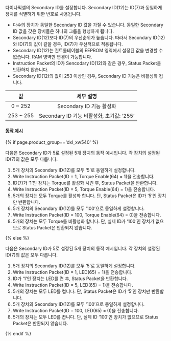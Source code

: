 
다이나믹셀의 Secondary ID를 설정합니다. Secondary ID(12)는 ID(7)과 동일하게 장치를 식별하기 위한 번호로 사용됩니다.  

- 다수의 장치가 동일한 Secondary ID 값을 가질 수 있습니다. 동일한 Secondary ID 값을 갖은 장치들은 하나의 그룹을 형성하게 됩니다.
- Secondary ID(12)보다 ID(7)의 우선순위가 높습니다. 따라서 Secondary ID(12)와 ID(7)의 값이 같을 경우, ID(7)가 우선적으로 적용됩니다.
- Secondary ID(12)는 컨트롤테이블의 EEPROM 영역에서 설정된 값을 변경할 수 없습니다. RAM 영역만 변경이 가능합니다.
- Instruction Packet의 ID가 Sencodary ID(12)와 같은 경우, Status Packet을 반환하지 않습니다.
- Secondary ID(12)의 값이 253 이상인 경우, Secondary ID 기능은 비활성화 됩니다.

|    값     |                 세부 설명                 |
|:---------:|:-----------------------------------------:|
|  0 ~ 252  |         Secondary ID 기능 활성화          |
| 253 ~ 255 | Secondary ID 기능 비활성화, 초기값: ‘255’ |

#### [동작 예시](#동작-예시)

{% if page.product_group=='dxl_xw540' %}

다음은 Secondary ID가 5로 설정된 5개 장치의 동작 예시입니다. 각 장치의 설정된 ID(7)의 값은 모두 다릅니다.

1. 5개 장치의 Secondary ID(12)를 모두 ‘5’로 동일하게 설정합니다.
2. Write Instruction Packet(ID = 1, Torque Enable(64) = 1)을 전송합니다.
3. ID(7)가 ‘1’인 장치는 Torque를 활성화 시킨 후, Status Packet을 반환합니다.
4. Write Instruction Packet(ID = 5, Torque Enable(64) = 1)을 전송합니다.
5. 5개의 장치는 모두 Torque를 활성화 합니다. 단, Status Packet은 ID가 ‘5’인 장치만 반환합니다.
6. 5개 장치의 Secondary ID(12)를 모두 ‘100’으로 동일하게 설정합니다.
7. Write Instruction Packet(ID = 100, Torque Enable(64) = 0)을 전송합니다.
8. 5개의 장치는 모두 Torque를 비활성화 합니다. 단, 실제 ID가 ‘100’인 장치가 없으므로 Status Packet은 반환되지 않습니다.

{% else %}

다음은 Secondary ID가 5로 설정된 5개 장치의 동작 예시입니다. 각 장치의 설정된 ID(7)의 값은 모두 다릅니다.

1. 5개 장치의 Secondary ID(12)를 모두 ‘5’로 동일하게 설정합니다.
2. Write Instruction Packet(ID = 1, LED(65) = 1)을 전송합니다.
3. ID가 ‘1’인 장치는 LED를 켠 후, Status Packet을 반환합니다.
4. Write Instruction Packet(ID = 5, LED(65) = 1)을 전송합니다.
5. 5개의 장치는 모두 LED를 켭니다. 단, Status Packet은 ID가 ‘5’인 장치만 반환합니다.
6. 5개 장치의 Secondary ID(12)를 모두 ‘100’으로 동일하게 설정합니다.
7. Write Instruction Packet(ID = 100, LED(65) = 0)을 전송합니다.
8. 5개의 장치는 모두 LED를 끕니다. 단, 실제 ID ‘100’인 장치가 없으므로 Status Packet은 반환되지 않습니다.

{% endif %}
